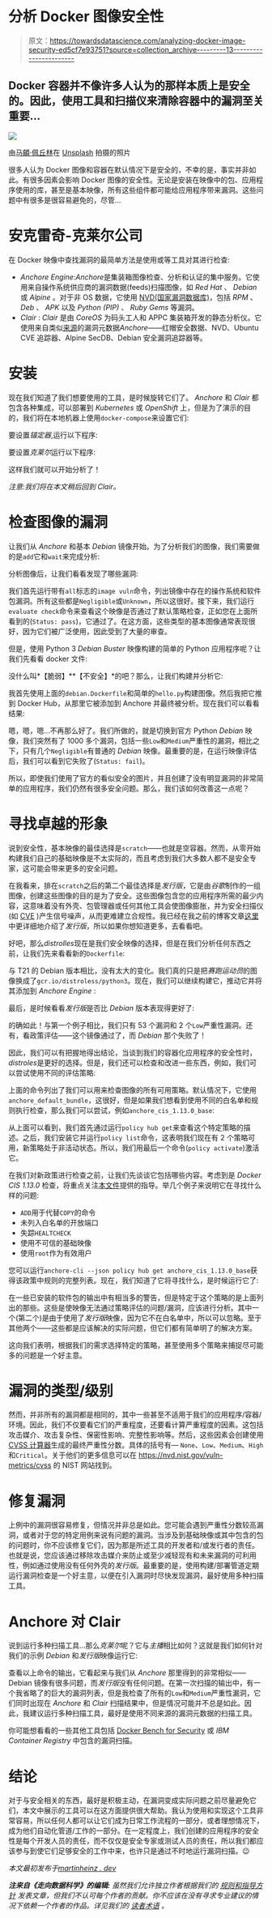 # 分析 Docker 图像安全性

> 原文：<https://towardsdatascience.com/analyzing-docker-image-security-ed5cf7e93751?source=collection_archive---------13----------------------->

## Docker 容器并不像许多人认为的那样本质上是安全的。因此，使用工具和扫描仪来清除容器中的漏洞至关重要…

![](img/7dc0eb5e4baf3379cc063b2e5d95c3fd.png)

由[马頔·佩丘林](https://unsplash.com/@pechka?utm_source=unsplash&utm_medium=referral&utm_content=creditCopyText)在 [Unsplash](https://unsplash.com/?utm_source=unsplash&utm_medium=referral&utm_content=creditCopyText) 拍摄的照片

很多人认为 Docker 图像和容器在默认情况下是安全的，不幸的是，事实并非如此。有很多因素会影响 Docker 图像的安全性。无论是安装在映像中的包、应用程序使用的库，甚至是基本映像，所有这些组件都可能给应用程序带来漏洞。这些问题中有很多是很容易避免的，尽管…

# 安克雷奇-克莱尔公司

在 Docker 映像中查找漏洞的最简单方法是使用或等工具对其进行检查:

*   *Anchore Engine*:*Anchore*是集装箱图像检查、分析和认证的集中服务。它使用来自操作系统供应商的漏洞数据(feeds)扫描图像，如 *Red Hat* 、 *Debian* 或 *Alpine* 。对于非 OS 数据，它使用 [NVD(国家漏洞数据库)](https://nvd.nist.gov/)，包括 *RPM* 、 *Deb* 、 *APK* 以及 *Python (PIP)* 、 *Ruby Gems* 等漏洞。
*   *Clair* : *Clair* 是由 *CoreOS* 为码头工人和 APPC 集装箱开发的静态分析仪。它使用来自类似[来源](https://github.com/quay/clair/blob/master/Documentation/drivers-and-data-sources.md#data-sources-for-the-built-in-drivers)的漏洞元数据*Anchore*——红帽安全数据、NVD、Ubuntu CVE 追踪器、Alpine SecDB、Debian 安全漏洞追踪器等。

# 安装

现在我们知道了我们想要使用的工具，是时候旋转它们了。 *Anchore* 和 *Clair* 都包含各种集成，可以部署到 *Kubernetes* 或 *OpenShift* 上，但是为了演示的目的，我们将在本地机器上使用`docker-compose`来设置它们:

要设置*锚定器*,运行以下程序:

要设置*克莱尔*运行以下程序:

这样我们就可以开始分析了！

*注意:我们将在本文稍后回到 Clair。*

# 检查图像的漏洞

让我们从 *Anchore* 和基本 *Debian* 镜像开始。为了分析我们的图像，我们需要做的是`add`它和`wait`来完成分析:

分析图像后，让我们看看发现了哪些漏洞:

我们首先运行带有`all`标志的`image vuln`命令，列出镜像中存在的操作系统和软件包漏洞。所有这些都是`Negligible`或`Unknown`，所以这很好。接下来，我们运行`evaluate check`命令来查看这个映像是否通过了默认策略检查，正如您在上面所看到的(`Status: pass`)，它通过了。在这方面，这些类型的基本图像通常表现很好，因为它们被广泛使用，因此受到了大量的审查。

但是，使用 Python 3 *Debian Buster* 映像构建的简单的 Python 应用程序呢？让我们先看看 docker 文件:

没什么叫*【脆弱】**【不安全】*的吧？那么，让我们构建并分析它:

我首先使用上面的`debian.Dockerfile`和简单的`hello.py`构建图像。然后我把它推到 Docker Hub，从那里它被添加到 Anchore 并最终被分析。现在我们可以看看结果:

嗯，嗯，嗯…不再那么好了。我们所做的，就是切换到官方 Python *Debian* 映像，我们突然有了 1000 多个漏洞，包括一些`Low`和`Medium`严重性的漏洞，相比之下，只有几个`Negligible`有普通的 *Debian* 映像。最重要的是，在运行映像评估后，我们可以看到它失败了(`Status: fail`)。

所以，即使我们使用了官方的看似安全的图片，并且创建了没有明显漏洞的非常简单的应用程序，我们仍然有很多安全问题。那么，我们该如何改善这一点呢？

# 寻找卓越的形象

说到安全性，基本映像的最佳选择是`scratch`——也就是空容器。然而，从零开始构建我们自己的基础映像是不太实际的，而且考虑到我们大多数人都不是安全专家，这可能会带来更多的安全问题。

在我看来，排在`scratch`之后的第二个最佳选择是*发行版*，它是由*谷歌*制作的一组图像，创建这些图像的目的是为了安全。这些图像包含您的应用程序所需的最少内容，这意味着没有外壳、包管理器或任何其他工具会使图像膨胀，并为安全扫描仪(如 [CVE](https://cve.mitre.org/) )产生信号噪声，从而更难建立合规性。我已经在我之前的博客文章[这里](https://martinheinz.dev/blog/17)中更详细地介绍了*发行版*，所以如果你想知道更多，去看看吧。

好吧，那么*distrolles*现在是我们安全映像的选择，但是在我们分析任何东西之前，让我们先来看看新的`Dockerfile`:

与 T21 的 Debian 版本相比，没有太大的变化。我们真的只是把*赛跑运动员*的图像换成了`gcr.io/distroless/python3`。现在，我们可以继续构建它，推动它并将其添加到 *Anchore Engine* :

最后，是时候看看*发行版*是否比 *Debian* 版本表现得更好了:

的确如此！与第一个例子相比，我们只有 53 个漏洞和 2 个`Low`严重性漏洞。还有，看政策评估——这个镜像通过了，而 *Debian* 那个失败了！

因此，我们可以有把握地得出结论，当谈到我们的容器化应用程序的安全性时，*distroles*是更好的选择。但是，我们还可以检查和改进一些东西，例如，我们可以尝试使用不同的评估策略:

上面的命令列出了我们可以用来检查图像的所有可用策略。默认情况下，它使用`anchore_default_bundle`，这很好，但是如果我们想看到使用不同的白名单和规则执行检查，那么我们可以尝试，例如`anchore_cis_1.13.0_base`:

从上面可以看到，我们首先通过运行`policy hub get`来查看这个特定策略的描述。之后，我们安装它并运行`policy list`命令，这表明我们现在有 2 个策略可用，新策略处于非活动状态。所以，我们用最后一个命令(`policy activate`)激活它。

在我们对新政策进行检查之前，让我们先谈谈它包括哪些内容。考虑到是 *Docker CIS 1.13.0* 检查，将重点关注[本文件](https://blogs.tunelko.com/wp-content/uploads/2017/08/CIS_Docker_1.13.0_Benchmark_v1.0.0.pdf)提供的指导。举几个例子来说明它在寻找什么样的问题:

*   `ADD`用于代替`COPY`的命令
*   未列入白名单的开放端口
*   失踪`HEALTCHECK`
*   使用不可信的基础映像
*   使用`root`作为有效用户

您可以运行`anchore-cli --json policy hub get anchore_cis_1.13.0_base`获得该政策中规则的完整列表。现在，我们知道了它将寻找什么，是时候运行它了:

在一些已安装的软件包的输出中有相当多的警告，但是特定于这个策略的是上面列出的那些。这些是使映像无法通过策略评估的问题/漏洞，应该进行分析。其中一个(第二个)是由于使用了*发行版*映像，因为它不在白名单中，所以可以忽略。至于其他两个——这些都是应该解决的实际问题，但它们都有简单明了的解决方案。

这向我们表明，根据我们的需求选择特定的策略，甚至使用多个策略来捕捉尽可能多的问题是一个好主意。

# 漏洞的类型/级别

然而，并非所有的漏洞都是相同的，其中一些甚至不适用于我们的应用程序/容器/环境。因此，我们不仅要看它们的严重程度，还要看计算严重程度的因素。这包括攻击媒介、攻击复杂性、保密性影响、完整性影响等。然后，这些因素会创建使用 [CVSS 计算器](https://nvd.nist.gov/vuln-metrics/cvss/v3-calculator)生成的最终严重性分数。具体的括号有— `None`、`Low`、`Medium`、`High`和`Critical`。关于他们的更多信息可以在 https://nvd.nist.gov/vuln-metrics/cvss 的 NIST 网站找到。

# 修复漏洞

上例中的漏洞很容易修复，但情况并非总是如此。您可能会遇到严重性分数较高漏洞，或者对于您的特定用例来说有问题的漏洞。当涉及到基础映像或其中包含的包的问题时，你不应该修复它们，因为那是所述工具的开发者和/或发行者的责任。也就是说，您应该通过移除攻击媒介来防止或至少减轻现有和未来漏洞的可利用性，例如通过使用没有任何外壳的*发行版*。最重要的是，使用构建/部署管道定期运行漏洞检查是一个好主意，以便在引入漏洞时尽快发现漏洞，最好使用多种扫描工具。

# Anchore 对 Clair

说到运行多种扫描工具…那么*克莱尔*呢？它与*主播*相比如何？这就是我们如何针对我们的示例 *Debian* 和*发行版*映像运行它:

查看以上命令的输出，它看起来与我们从 *Anchore* 那里得到的非常相似——Debian 镜像有很多问题，而*发行版*没有任何问题。在第一次扫描的输出中，有一个我省略了的巨大的漏洞列表，但是我检查了所有的`Low`和`Medium`严重性漏洞，它们同时出现在 *Anchore* 和 *Clair* 扫描结果中，但是情况可能并不总是如此。因此，我建议运行多种扫描工具，最好是使用不同来源的漏洞元数据的扫描工具。

你可能想看看的一些其他工具包括 [Docker Bench for Security](https://github.com/docker/docker-bench-security) 或 *IBM Container Registry* 中包含的漏洞扫描。

# 结论

对于与安全相关的东西，最好是积极主动，在漏洞变成实际问题之前尽量避免它们，本文中展示的工具可以在这方面提供很大帮助。我认为使用和实现这个工具非常容易，所以任何人都可以让它们成为日常工作流程的一部分，或者理想情况下，成为他们自动化管道/工作的一部分。在一定程度上，我们创建的应用程序的安全性是每个开发人员的责任，而不仅仅是安全专家或测试人员的责任，所以我们都应该参与到使它们足够安全的工作中来，也许只是通过不时地运行漏洞扫描。😉

*本文最初发布于*[*martinheinz . dev*](https://martinheinz.dev/blog/19)

***注来自《走向数据科学》的编辑:*** *虽然我们允许独立作者根据我们的* [*规则和指导方针*](/questions-96667b06af5) *发表文章，但我们不认可每个作者的贡献。你不应该在没有寻求专业建议的情况下依赖一个作者的作品。详见我们的* [*读者术语*](/readers-terms-b5d780a700a4) *。*